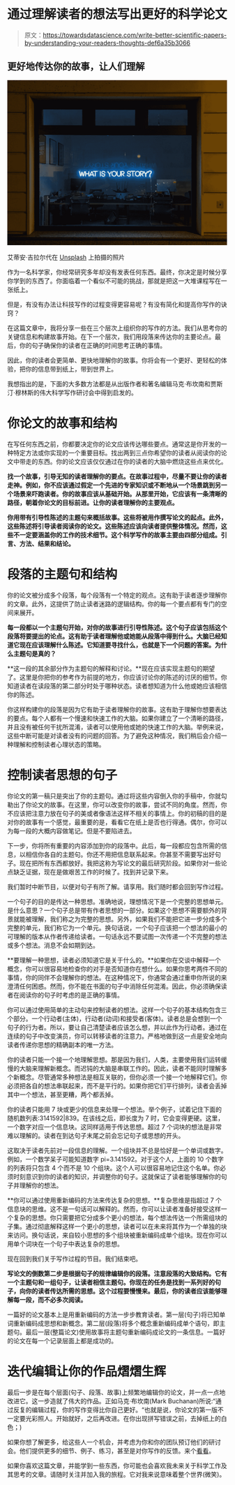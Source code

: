 # 通过理解读者的想法写出更好的科学论文

> 原文：<https://towardsdatascience.com/write-better-scientific-papers-by-understanding-your-readers-thoughts-def6a35b3066>

## 更好地传达你的故事，让人们理解

![](img/d44eacc12c0726249b8e2d774551d5de.png)

艾蒂安·吉拉尔代在 [Unsplash](https://unsplash.com?utm_source=medium&utm_medium=referral) 上拍摄的照片

作为一名科学家，你经常研究多年却没有发表任何东西。最终，你决定是时候分享你学到的东西了。你面临着一个看似不可能的挑战，那就是把这一大堆课程写在一张纸上。

但是，有没有办法让科技写作的过程变得更容易呢？有没有简化和提高你写作的诀窍？

在这篇文章中，我将分享一些在三个层次上组织你的写作的方法。我们从思考你的关键信息和构建故事开始。在下一个层次，我们用段落来传达你的主要论点。最后，你的句子确保你的读者在正确的时间思考正确的事情。

因此，你的读者会更简单、更快地理解你的故事。你将会有一个更好、更轻松的体验，把你的信息带到纸上，带到世界上。

我想指出的是，下面的大多数方法都是从出版作者和著名编辑马克·布坎南和贾斯汀·穆林斯的伟大科学写作研讨会中得到启发的。

# 你论文的故事和结构

在写任何东西之前，你都要决定你的论文应该传达哪些要点。通常这是你开发的一种特定方法或你实现的一个重要目标。找出两到三点你希望你的读者从阅读你的论文中带走的东西。你的论文应该仅仅通过在你的读者的大脑中燃烧这些点来优化。

**找一个故事，引导无知的读者理解你的要点。在故事过程中，尽量不要让你的读者走神。例如，你不应该通过假定一个先进的专家知识或不断地从一个场景跳到另一个场景来吓跑读者。你的故事应该从基础开始。从那里开始，它应该有一条清晰的路径，朝着你论文的目标前进。让你的读者理解你的主要观点。**

**你用带有引导性陈述的主题句来概括故事。这些将被用作撰写论文的起点。此外，这些陈述将引导读者阅读你的论文。这些陈述应该向读者提供整体情况。然而，这些不一定要涵盖你的工作的技术细节。这个科学写作的故事主要由四部分组成。引言、方法、结果和结论。**

# 段落的主题句和结构

你的论文被分成多个段落，每个段落有一个特定的观点。这有助于读者逐步理解你的文章。此外，这提供了防止读者迷路的逻辑结构。你的每一个要点都有专门的空间来展开。

**每一段都以一个主题句开始，对你的故事进行引导性陈述。这个句子应该包括这个段落将要提出的论点。这有助于读者理解他或她能从段落中得到什么。大脑已经知道它现在应该理解什么陈述。它知道要寻找什么，也就是下一个问题的答案。为什么主题句是真的？**

**这一段的其余部分作为主题句的解释和讨论。**现在应该实现主题句的期望了。这里是你把你的参考作为前提的地方，你应该讨论你的陈述的讨厌的细节。你知道读者在读段落的第二部分时处于哪种状态。读者想知道为什么他或她应该相信你的陈述。

你这样构建你的段落是因为它有助于读者理解你的故事。这有助于理解你想要表达的要点。每个人都有一个慢速和快速工作的大脑。如果你建立了一个清晰的路径，并且没有被任何干扰所混淆，读者可以使用他或她的快速工作的大脑。举例来说，这些中断可能是对读者没有的问题的回答。为了避免这种情况，我们稍后会介绍一种理解和控制读者心理状态的策略。

# 控制读者思想的句子

你论文的第一稿只是突出了你的主题句。通过将这些内容倒入你的手稿中，你就勾勒出了你论文的故事。在这里，你可以改变你的故事，尝试不同的角度。然而，你不应该把注意力放在句子的美或者像语法这样不相关的事情上。你的初稿的目的是对你的故事有一个感觉，最重要的是，看看它在纸上是否也行得通。偶尔，你可以为每一段的大概内容做笔记。但是不要陷进去。

下一步，你将所有重要的内容添加到你的段落中。此后，每一段都应包含所需的信息，以相信你各自的主题句。你还不用把信息联系起来。你甚至不需要写出好句子。现在把所有东西都放好。我把这称为写论文的最后研究阶段。如果你对一些论点缺乏证据，现在是做艰苦工作的时候了。找到并记录下来。

我们暂时中断节目，以便对句子有所了解。请享用。我们随时都会回到写作过程。

一个句子的目的是传达一种思想。准确地说，理想情况下是一个完整的思想单元。是什么意思？一个句子总是带有作者思想的一部分。如果这个思想不需要额外的背景就能被理解，我们称之为完整的思想。另外，如果我们不能把它进一步分成多个完整的单元，我们称它为一个单元。换句话说，一个句子应该把一个想法的最小的可理解的版本从作者传递给读者。一句话永远不要试图一次传递一个不完整的想法或多个想法。消息不会如期到达。

**要理解一种思想，读者必须知道它是关于什么的。**如果你在交谈中解释一个概念，你可以很容易地检查你的对手是否知道你在想什么。如果你思考两件不同的事情，你的同伴不会理解你的想法。在这种情况下，你通常会通过重申你所说的来澄清任何困惑。然而，你不能在书面的句子中消除任何混淆。因此，你必须确保读者在阅读你的句子时考虑的是正确的事情。

你可以通过使用简单的主动句来控制读者的想法。这样一个句子的基本结构包含三个部分。一个行动者(主体)，行动者(动词)和接受者(客体)。读者总是会想到一个句子的行为者。所以，要让自己清楚读者应该怎么想，并以此作为行动者。通过在连续的句子中改变演员，你可以转移读者的注意力。严格地做到这一点是安全地向读者传递你思想的精确副本的唯一方法。

你的读者只能一个接一个地理解思想。那是因为我们，人类，主要使用我们运转缓慢的大脑来理解新概念。而迟钝的大脑是串联工作的。因此，读者不能同时理解多个新概念。尽管通常多种想法是相互关联的，但你必须一个接一个地解释它们。你必须把各自的想法串联起来，而不是平行的。如果你把它们平行排列，读者会丢掉其中一个想法，甚至更糟，两个都丢掉。

你的读者只能用 7 块或更少的信息来处理一个想法。举个例子，试着记住下面的随机数列表:3141592|839。在该线之后，即长度为 7 时，它会变得更硬。这里，一个数字对应一个信息块。这同样适用于传达思想。超过 7 个词块的想法是非常难以理解的。读者在到达句子末尾之前会忘记句子或思想的开头。

这取决于读者先前对一段信息的理解。一个组块并不总是恰好是一个单词或数字。例如，一个数学呆子可能知道数字 pi=3.141592。对于这个人，上面的 10 个数字的列表将只包含 4 个而不是 10 个组块。这个人可以很容易地记住这个名单。你必须时刻意识到你的读者的知识，并调整你的句子。这就保证了读者能够理解你的句子并理解你的想法。

**你可以通过使用重新编码的方法来传达复杂的思想。**复杂思维是指超过 7 个信息块的思维。这不是一句话可以解释的。然而，你可以让读者准备好接受这样一个复杂的思想。你只需要把它分成多个更小的想法，每个想法传达一个所需组块的子集。通过彻底解释这样一个更小的思想，读者可以在未来将其作为一个单独的块来访问。换句话说，来自较小思想的多个组块被重新编码成单个组块。现在你可以用单个词块在一个句子中表达复杂的思想。

现在回到我们关于写作过程的节目。我们结束吧。

**写论文的倒数第二步是根据句子的规律编辑你的段落。注意段落的大致结构。它有一个主题句和一组句子，让读者相信主题句。你现在的任务是找到一系列好的句子，向你的读者传达所需的思想。这个过程要慢慢来。最后，你的读者应该能够理解每一段，而不必多次阅读。**

一篇好的论文基本上是用重新编码的方法一步步教育读者。第一层(句子)将已知单词重新编码成思想和新概念。第二层(段落)将多个概念重新编码成单个语句，即主题句。最后一层(整篇论文)使用故事将主题句重新编码成论文的一条信息。一篇好的论文在每一个记录层面上都是成功的。

# 迭代编辑让你的作品熠熠生辉

最后一步是在每个层面(句子、段落、故事)上频繁地编辑你的论文，并一点一点地改进它。这一步造就了伟大的作品。正如马克·布坎南(Mark Buchanan)所说:“通过反复的编辑过程，你的写作变得比你自己更好。“也就是说，你论文的第一版不一定要光彩照人。开始就好，之后再改进。在你出现拼写错误之前，去掉纸上的白色；)

如果你想了解更多，给这些人一个机会，并考虑为你和你的团队预订他们的研讨会。他们提供更多的细节、例子、练习，甚至是对你写作的反馈。来个[看看](https://writeaboutscience.com)。

如果你喜欢这篇文章，并能学到一些东西，你可能也会喜欢我未来关于科学工作及其思考的文章。请随时关注并加入我的旅程。它对我来说意味着整个世界(微笑)。